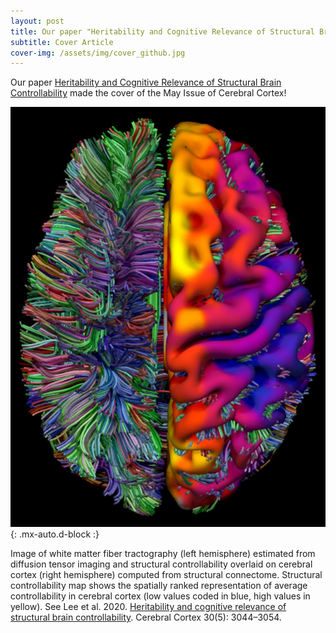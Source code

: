```yaml
---
layout: post
title: Our paper "Heritability and Cognitive Relevance of Structural Brain Controllability" made the cover of the May Issue of Cerebral Cortex! 
subtitle: Cover Article
cover-img: /assets/img/cover_github.jpg
---
```



Our paper [Heritability and Cognitive Relevance of Structural Brain Controllability](https://academic.oup.com/cercor/article/30/5/3044/5678069) made the cover of the May Issue of Cerebral Cortex! 


![Cover](/assets/img/cover_github.jpg){: .mx-auto.d-block :}

Image of white matter fiber tractography (left hemisphere) estimated from diffusion tensor imaging and structural controllability overlaid on cerebral cortex (right hemisphere) computed from structural connectome. Structural controllability map shows the spatially ranked representation of average controllability in cerebral cortex (low values coded in blue, high values in yellow). See Lee et al. 2020. [Heritability and cognitive relevance of structural brain controllability](https://academic.oup.com/cercor/article/30/5/3044/5678069). Cerebral Cortex 30(5): 3044–3054.
